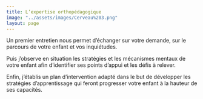 ```yaml
---
title: L’expertise orthopédagogique
image: "../assets/images/Cerveau%203.png"
layout: page
---
```

Un premier entretien nous permet d’échanger sur votre demande, sur le parcours de votre enfant et vos inquiétudes. 

Puis j’observe en situation les stratégies et les mécanismes mentaux de votre enfant afin d’identifier ses points d’appui et les défis à relever.

Enfin, j’établis un plan d’intervention adapté dans le but de développer les stratégies d’apprentissage qui feront progresser votre enfant à la hauteur de ses capacités.